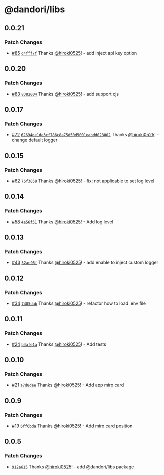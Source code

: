 # @dandori/libs

## 0.0.21

### Patch Changes

- [#85](https://github.com/hiroki0525/dandori/pull/85) [`c4fff7f`](https://github.com/hiroki0525/dandori/commit/c4fff7f26480499dfd3806b15af378e8509353ef) Thanks [@hiroki0525](https://github.com/hiroki0525)! - add inject api key option

## 0.0.20

### Patch Changes

- [#83](https://github.com/hiroki0525/dandori/pull/83) [`8382004`](https://github.com/hiroki0525/dandori/commit/838200449208931c43e6384ca9ccb5d58c73cb3b) Thanks [@hiroki0525](https://github.com/hiroki0525)! - add support cjs

## 0.0.17

### Patch Changes

- [#72](https://github.com/hiroki0525/dandori/pull/72) [`62694de1de3cf786c8a75d50d5001eabdd028002`](https://github.com/hiroki0525/dandori/commit/62694de1de3cf786c8a75d50d5001eabdd028002) Thanks [@hiroki0525](https://github.com/hiroki0525)! - change default logger

## 0.0.15

### Patch Changes

- [#62](https://github.com/hiroki0525/dandori/pull/62) [`76f3858`](https://github.com/hiroki0525/dandori/commit/76f3858c620f339b2a7f6d95b8aae9e63e02beb5) Thanks [@hiroki0525](https://github.com/hiroki0525)! - fix: not applicable to set log level

## 0.0.14

### Patch Changes

- [#58](https://github.com/hiroki0525/dandori/pull/58) [`4a56f51`](https://github.com/hiroki0525/dandori/commit/4a56f51ad8bca86c28e67ae9081a2f0304518715) Thanks [@hiroki0525](https://github.com/hiroki0525)! - Add log level

## 0.0.13

### Patch Changes

- [#43](https://github.com/hiroki0525/dandori/pull/43) [`52ae95f`](https://github.com/hiroki0525/dandori/commit/52ae95fc72a8fe4213f77654daeb517231b9497a) Thanks [@hiroki0525](https://github.com/hiroki0525)! - add enable to inject custom logger

## 0.0.12

### Patch Changes

- [#34](https://github.com/hiroki0525/dandori/pull/34) [`7405dab`](https://github.com/hiroki0525/dandori/commit/7405dab7379c425b19a51aedcab8f89a21e2757b) Thanks [@hiroki0525](https://github.com/hiroki0525)! - refactor how to load .env file

## 0.0.11

### Patch Changes

- [#24](https://github.com/hiroki0525/dandori/pull/24) [`b4afe1a`](https://github.com/hiroki0525/dandori/commit/b4afe1a1b765d3f8cb0b24dc20d35495a550520b) Thanks [@hiroki0525](https://github.com/hiroki0525)! - Add tests

## 0.0.10

### Patch Changes

- [#21](https://github.com/hiroki0525/dandori/pull/21) [`a7d8dee`](https://github.com/hiroki0525/dandori/commit/a7d8dee4fa72a79a6fe18c11d5d4503b7bddd911) Thanks [@hiroki0525](https://github.com/hiroki0525)! - Add app miro card

## 0.0.9

### Patch Changes

- [#19](https://github.com/hiroki0525/dandori/pull/19) [`6ff6bda`](https://github.com/hiroki0525/dandori/commit/6ff6bdac60de580243cf9b19007ce656d3711ed2) Thanks [@hiroki0525](https://github.com/hiroki0525)! - Add miro card position

## 0.0.5

### Patch Changes

- [`912a615`](https://github.com/hiroki0525/dandori/commit/912a615fa726620de73c3909d64b0c9aecca2049) Thanks [@hiroki0525](https://github.com/hiroki0525)! - add @dandori/libs package
